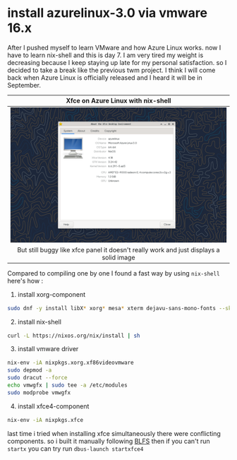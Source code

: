 # install azurelinux-3.0 via vmware 16.x
After I pushed myself to learn VMware and how Azure Linux works. 
now I have to learn nix-shell and this is day 7. 
I am very tired my weight is decreasing because I keep staying up late for my personal satisfaction. 
so I decided to take a break like the previous twm project. 
I think I will come back when Azure Linux is officially released and I heard it will be in September.

| Xfce on Azure Linux with nix-shell |
|-|
| ![](image/xfce4de.png) |
| <div align="center"> But still buggy like xfce panel it doesn't really work and just displays a solid image </div> |

Compared to compiling one by one I found a fast way by using ```nix-shell``` here's how :

1. install xorg-component
```bash
sudo dnf -y install libX* xorg* mesa* xterm dejavu-sans-mono-fonts --skip-broken
```
2. install nix-shell
```bash
curl -L https://nixos.org/nix/install | sh
```
3. install vmware driver
```bash
nix-env -iA nixpkgs.xorg.xf86videovmware
sudo depmod -a
sudo dracut --force
echo vmwgfx | sudo tee -a /etc/modules
sudo modprobe vmwgfx
```
4. install xfce4-component
```bash
nix-env -iA nixpkgs.xfce
```
last time i tried when installing xfce simultaneously there were conflicting components. 
so i built it manually following [BLFS](https://www.linuxfromscratch.org/blfs/view/stable-systemd/xfce/xfce.html)
then if you can't run ```startx``` you can try run ```dbus-launch startxfce4```
